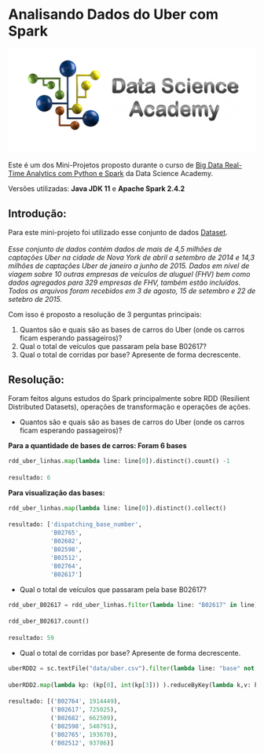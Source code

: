 # Analisando Dados do Uber com Spark
<p align = "center">
    <img src="../imagens/DSA.png"/>
</p>

Este é um dos Mini-Projetos proposto durante o curso de [Big Data Real-Time Analytics com Python e Spark](https://www.datascienceacademy.com.br/course?courseid=analise-de-dados-com-python) da Data Science Academy.

Versões utilizadas: <b>Java JDK 11</b> e <b>Apache Spark 2.4.2</b>
## **Introdução:**
Para este mini-projeto foi utilizado esse conjunto de dados [Dataset](https://github.com/fivethirtyeight/uber-tlc-foil-response).<br><br>
<i>Esse conjunto de dados contém dados de mais de 4,5 milhões de captações Uber na cidade de Nova York de abril a setembro de 2014 e 14,3 milhões de captações Uber de janeiro a junho de 2015. Dados em nível de viagem sobre 10 outras empresas de veículos de aluguel (FHV) bem como dados agregados para 329 empresas de FHV, também estão incluídos. Todos os arquivos foram recebidos em 3 de agosto, 15 de setembro e 22 de setebro de 2015.</i> <br>

Com isso é proposto a resolução de 3 perguntas principais:
1) Quantos são e quais são as bases de carros do Uber (onde os carros ficam esperando passageiros)?
2) Qual o total de veículos que passaram pela base B02617?
3) Qual o total de corridas por base? Apresente de forma decrescente.

## **Resolução:**
Foram feitos alguns estudos do Spark principalmente sobre RDD (Resilient Distributed Datasets), operações de transformação e operações de ações.

* Quantos são e quais são as bases de carros do Uber (onde os carros ficam esperando passageiros)?<br>

<b>Para a quantidade de bases de carros: Foram 6 bases</b>
```python
rdd_uber_linhas.map(lambda line: line[0]).distinct().count() -1

resultado: 6
```
<b>Para visualização das bases:</b>
```python
rdd_uber_linhas.map(lambda line: line[0]).distinct().collect()

resultado: ['dispatching_base_number',
            'B02765',
            'B02682',
            'B02598',
            'B02512',
            'B02764',
            'B02617']
```

* Qual o total de veículos que passaram pela base B02617?
```python
rdd_uber_B02617 = rdd_uber_linhas.filter(lambda line: "B02617" in line)

rdd_uber_B02617.count()

resultado: 59
```
* Qual o total de corridas por base? Apresente de forma decrescente.
```python
uberRDD2 = sc.textFile("data/uber.csv").filter(lambda line: "base" not in line).map(lambda line:line.split(","))

uberRDD2.map(lambda kp: (kp[0], int(kp[3])) ).reduceByKey(lambda k,v: k + v).takeOrdered(10, key = lambda x: -x[1])

resultado: [('B02764', 1914449),
            ('B02617', 725025),
            ('B02682', 662509),
            ('B02598', 540791),
            ('B02765', 193670),
            ('B02512', 93786)]
```